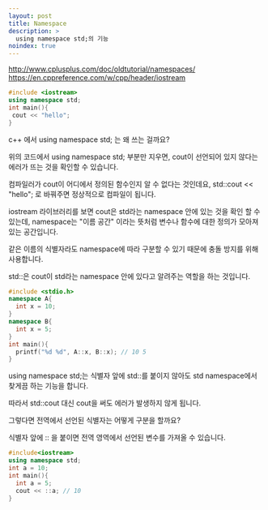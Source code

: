 ```yaml
---
layout: post
title: Namespace
description: >
  using namespace std;의 기능
noindex: true
---
```


<http://www.cplusplus.com/doc/oldtutorial/namespaces/>
<https://en.cppreference.com/w/cpp/header/iostream>

```c++
#include <iostream>
using namespace std;
int main(){
 cout << "hello";
}
```

c++ 에서 using namespace std; 는 왜 쓰는 걸까요?

위의 코드에서 using namespace std;  부분만 지우면, cout이 선언되어 있지 않다는 에러가 뜨는 것을 확인할 수 있습니다.

컴파일러가 cout이 어디에서 정의된 함수인지 알 수 없다는 것인데요,  std::cout << "hello";  로 바꿔주면 정상적으로 컴파일이 됩니다.

iostream 라이브러리를 보면 cout은 std라는 namespace 안에 있는 것을 확인 할 수 있는데, namespace는 "이름 공간" 이라는 뜻처럼 변수나 함수에 대한 정의가 모아져 있는 공간입니다.

같은 이름의 식별자라도 namespace에 따라 구분할 수 있기 때문에 충돌 방지를 위해 사용합니다.

std::은 cout이 std라는 namespace 안에 있다고 알려주는 역할을 하는 것입니다.

```c++
#include <stdio.h>
namespace A{
  int x = 10;
}
namespace B{
  int x = 5;
}
int main(){
  printf("%d %d", A::x, B::x); // 10 5
}
```
using namespace std;는 식별자 앞에 std::를 붙이지 않아도 std namespace에서 찾게끔 하는 기능을 합니다.

따라서 std::cout 대신 cout을 써도 에러가 발생하지 않게 됩니다.

그렇다면 전역에서 선언된 식별자는 어떻게 구분을 할까요?

식별자 앞에 :: 을 붙이면 전역 영역에서 선언된 변수를 가져올 수 있습니다.

```c++
#include<iostream>
using namespace std;
int a = 10;
int main(){
  int a = 5;
  cout << ::a; // 10
}
```
